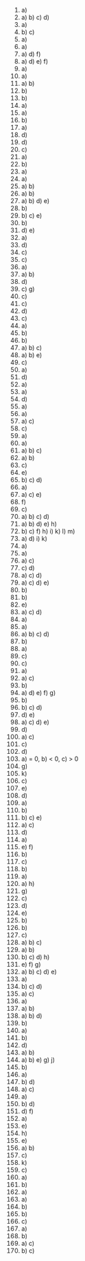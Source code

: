 1. a)
2. a) b) c) d)
3. a)
4. b) c)
5. a)
6. a)
7. a) d) f)
8. a) d) e) f)
9. a)
10. a)
11. a) b)
12. b)
13. b)
14. a)
15. a)
16. b)
17. a)
18. d)
19. d)
20. c)
21. a)
22. b)
23. a)
24. a)
25. a) b)
26. a) b)
27. a) b) d) e)
28. b)
29. b) c) e)
30. b)
31. d) e)
32. a)
33. d)
34. c)
35. c)
36. a)
37. a) b)
38. d)
39. c) g)
40. c)
41. c)
42. d)
43. c)
44. a)
45. b)
46. b)
47. a) b) c)
48. a) b) e)
49. c)
50. a)
51. d)
52. a)
53. a)
54. d)
55. a)
56. a)
57. a) c)
58. c)
59. a)
60. a)
61. a) b) c)
62. a) b)
63. c)
64. e)
65. b) c) d)
66. a)
67. a) c) e)
68. f)
69. c)
70. a) b) c) d)
71. a) b) d) e) h)
72. b) c) f) h) i) k) l) m)
73. a) d) i) k)
74. a)
75. a)
76. a) c)
77. c) d)
78. a) c) d)
79. a) c) d) e)
80. b)
81. b)
82. e)
83. a) c) d)
84. a)
85. a)
86. a) b) c) d)
87. b)
88. a)
89. c)
90. c)
91. a)
92. a) c)
93. b)
94. a) d) e) f) g)
95. b)
96. b) c) d)
97. d) e)
98. a) c) d) e)
99. d)
100. a) c)
101. c)
102. d)
103. a) = 0, b) < 0, c) > 0
104. g)
105. k)
106. c)
107. e)
108. d)
109. a)
110. b)
111. b) c) e)
112. a) c)
113. d)
114. a)
115. e) f)
116. b)
117. c)
118. b)
119. a)
120. a) h)
121. g)
122. c)
123. d)
124. e)
125. b)
126. b)
127. c)
128. a) b) c)
129. a) b)
130. b) c) d) h)
131. e) f) g)
132. a) b) c) d) e)
133. a)
134. b) c) d)
135. a) c)
136. a)
137. a) b)
138. a) b) d)
139. b)
140. a)
141. b)
142. d)
143. a) b)
144. a) b) e) g) j)
145. b)
146. a)
147. b) d)
148. a) c)
149. a)
150. b) d)
151. d) f)
152. a)
153. e)
154. h)
155. e) 
156. a) b)
157. c)
158. k)
159. c)
160. a)
161. b)
162. a)
163. a)
164. b)
165. b)
166. c)
167. a)
168. b)
169. a) c)
170. b) c)